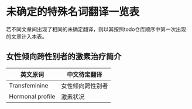 # 未确定的特殊名词翻译一览表

若不同文章间出现了相同的未确定翻译，则以其按照todo仓库顺序中第一次出现的文章计入本表。

## 女性倾向跨性别者的激素治疗简介

英文原词 | 中文待定翻译
--- | ---
Transfeminine | 女性倾向跨性别者
Hormonal profile | 激素状况
